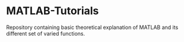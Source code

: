 # MATLAB-Tutorials
Repository containing basic theoretical explanation of MATLAB and its different set of varied functions.
